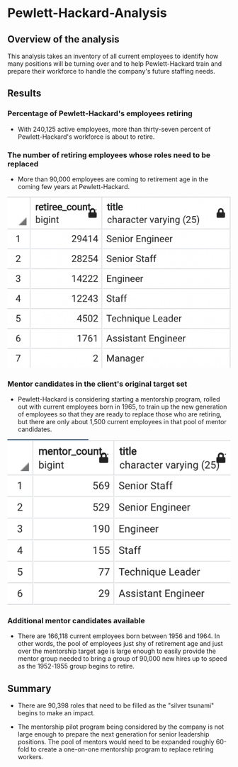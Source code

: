 # Pewlett-Hackard-Analysis

## Overview of the analysis

This analysis takes an inventory of all current employees to identify how many positions will be turning over and to help Pewlett-Hackard train and prepare their workforce to handle the company's future staffing needs.

## Results

### Percentage of Pewlett-Hackard's employees retiring
 * With 240,125 active employees, more than thirty-seven percent of Pewlett-Hackard's workforce is about to retire.
 
### The number of retiring employees whose roles need to be replaced
 * More than 90,000 employees are coming to retirement age in the coming few years at Pewlett-Hackard.

 ![Number of retirees by title](Resources/RetireesByTitle.png) 

### Mentor candidates in the client's original target set
 * Pewlett-Hackard is considering starting a mentorship program, rolled out with current employees born in 1965, to train up the new generation of employees so that they are ready to replace those who are retiring, but there are only about 1,500 current employees in that pool of mentor candidates.

 ![Number of proposed mentors by title](Resources/MentorsByTitle.png)

### Additional mentor candidates available
 * There are 166,118 current employees born between 1956 and 1964. In other words, the pool of employees just shy of retirement age and just over the mentorship target age is large enough to easily provide the mentor group needed to bring a group of 90,000 new hires up to speed as the 1952-1955 group begins to retire.

## Summary

* There are 90,398 roles that need to be filled as the "silver tsunami" begins to make an impact.

* The mentorship pilot program being considered by the company is not large enough to prepare the next generation for senior leadership positions. The pool of mentors would need to be expanded roughly 60-fold to create a one-on-one mentorship program to replace retiring workers. 
